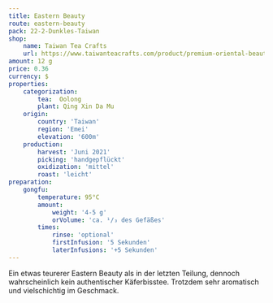 ```yaml
---
title: Eastern Beauty
route: eastern-beauty
pack: 22-2-Dunkles-Taiwan
shop:
    name: Taiwan Tea Crafts
    url: https://www.taiwanteacrafts.com/product/premium-oriental-beauty-oolong-tea/?attribute_pa_weight=250-g-8-82-oz-save-20&v=3a52f3c22ed6
amount: 12 g
price: 0.36
currency: $
properties:
    categorization:
        tea:  Oolong
        plant: Qing Xin Da Mu
    origin:
        country: 'Taiwan'
        region: 'Emei'
        elevation: '600m'
    production:
        harvest: 'Juni 2021'
        picking: 'handgepflückt'
        oxidization: 'mittel'
        roast: 'leicht'
preparation:
    gongfu:
        temperature: 95°C
        amount:
            weight: '4-5 g'
            orVolume: 'ca. ¹/₃ des Gefäßes'
        times:
            rinse: 'optional'
            firstInfusion: '5 Sekunden'
            laterInfusions: '+5 Sekunden'
---
```

Ein etwas teurerer Eastern Beauty als in der letzten Teilung, dennoch wahrscheinlich kein authentischer Käferbisstee. Trotzdem sehr aromatisch und vielschichtig im Geschmack.